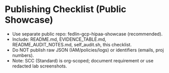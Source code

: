 # Publishing Checklist (Public Showcase)
- Use separate public repo: fedlin-gcp-hipaa-showcase (recommended).
- Include: README.md, EVIDENCE_TABLE.md, README_AUDIT_NOTES.md, self_audit.sh, this checklist.
- Do NOT publish raw JSON (IAM/policies/logs) or identifiers (emails, proj numbers).
- Note: SCC (Standard) is org-scoped; document requirement or use redacted lab screenshots.
